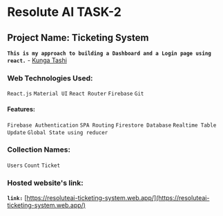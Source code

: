 # Resolute AI TASK-2

## Project Name: Ticketing System

**`This is my approach to building a Dashboard and a Login page using react.`** - [Kunga Tashi](https://www.linkedin.com/in/kunga-tashi/)

### Web Technologies Used:

`React.js` `Material UI` `React Router` `Firebase` `Git`

#### Features:

`Firebase Authentication` `SPA Routing` `Firestore Database` `Realtime Table Update` `Global State using reducer`

### Collection Names:

`Users`
`Count`
`Ticket`

### Hosted website's link:

**`link:`** [https://resoluteai-ticketing-system.web.app/](https://resoluteai-ticketing-system.web.app/)
 